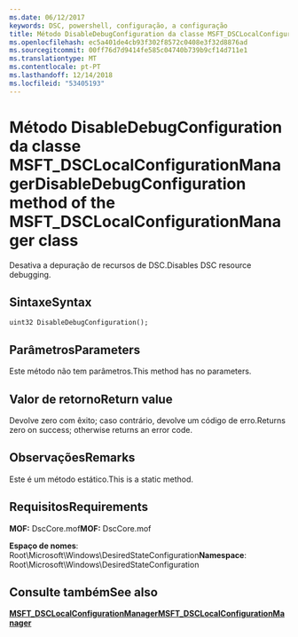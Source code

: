 ```yaml
---
ms.date: 06/12/2017
keywords: DSC, powershell, configuração, a configuração
title: Método DisableDebugConfiguration da classe MSFT_DSCLocalConfigurationManager
ms.openlocfilehash: ec5a401de4cb93f302f8572c0408e3f32d8876ad
ms.sourcegitcommit: 00ff76d7d9414fe585c04740b739b9cf14d711e1
ms.translationtype: MT
ms.contentlocale: pt-PT
ms.lasthandoff: 12/14/2018
ms.locfileid: "53405193"
---
```

# <a name="disabledebugconfiguration-method-of-the-msftdsclocalconfigurationmanager-class"></a><span data-ttu-id="f93c8-103">Método DisableDebugConfiguration da classe MSFT_DSCLocalConfigurationManager</span><span class="sxs-lookup"><span data-stu-id="f93c8-103">DisableDebugConfiguration method of the MSFT_DSCLocalConfigurationManager class</span></span>

<span data-ttu-id="f93c8-104">Desativa a depuração de recursos de DSC.</span><span class="sxs-lookup"><span data-stu-id="f93c8-104">Disables DSC resource debugging.</span></span>

## <a name="syntax"></a><span data-ttu-id="f93c8-105">Sintaxe</span><span class="sxs-lookup"><span data-stu-id="f93c8-105">Syntax</span></span>

```mof
uint32 DisableDebugConfiguration();
```

## <a name="parameters"></a><span data-ttu-id="f93c8-106">Parâmetros</span><span class="sxs-lookup"><span data-stu-id="f93c8-106">Parameters</span></span>

<span data-ttu-id="f93c8-107">Este método não tem parâmetros.</span><span class="sxs-lookup"><span data-stu-id="f93c8-107">This method has no parameters.</span></span>

## <a name="return-value"></a><span data-ttu-id="f93c8-108">Valor de retorno</span><span class="sxs-lookup"><span data-stu-id="f93c8-108">Return value</span></span>

<span data-ttu-id="f93c8-109">Devolve zero com êxito; caso contrário, devolve um código de erro.</span><span class="sxs-lookup"><span data-stu-id="f93c8-109">Returns zero on success; otherwise returns an error code.</span></span>

## <a name="remarks"></a><span data-ttu-id="f93c8-110">Observações</span><span class="sxs-lookup"><span data-stu-id="f93c8-110">Remarks</span></span>

<span data-ttu-id="f93c8-111">Este é um método estático.</span><span class="sxs-lookup"><span data-stu-id="f93c8-111">This is a static method.</span></span>

## <a name="requirements"></a><span data-ttu-id="f93c8-112">Requisitos</span><span class="sxs-lookup"><span data-stu-id="f93c8-112">Requirements</span></span>

<span data-ttu-id="f93c8-113">**MOF:** DscCore.mof</span><span class="sxs-lookup"><span data-stu-id="f93c8-113">**MOF:** DscCore.mof</span></span>

<span data-ttu-id="f93c8-114">**Espaço de nomes**: Root\Microsoft\Windows\DesiredStateConfiguration</span><span class="sxs-lookup"><span data-stu-id="f93c8-114">**Namespace**: Root\Microsoft\Windows\DesiredStateConfiguration</span></span>

## <a name="see-also"></a><span data-ttu-id="f93c8-115">Consulte também</span><span class="sxs-lookup"><span data-stu-id="f93c8-115">See also</span></span>

[<span data-ttu-id="f93c8-116">**MSFT_DSCLocalConfigurationManager**</span><span class="sxs-lookup"><span data-stu-id="f93c8-116">**MSFT_DSCLocalConfigurationManager**</span></span>](msft-dsclocalconfigurationmanager.md)